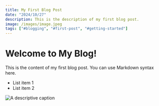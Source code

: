 ```yaml
---
title: My First Blog Post
date: "2024/10/27"
description: This is the description of my first blog post.
image: /images/image.jpeg
tags: ["#blogging", "#first-post", "#getting-started"]
---
```


# Welcome to My Blog!

This is the content of my first blog post. You can use Markdown syntax here.

- List item 1
- List item 2

![A descriptive caption](/images/image.jpeg)
